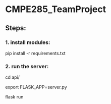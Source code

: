 # CMPE285_TeamProject

## Steps:

### 1. install modules:

pip install -r requirements.txt

### 2. run the server:

cd api/

export FLASK_APP=server.py

flask run
